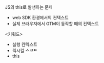 JS의 this로 발생하는 문제

- web SDK 환경에서의 컨텍스트
- 실제 브라우저에서 GTM이 동작할 때의 컨텍스트

<키워드>

- 실행 컨텍스트
- 렉시컬 스코프
- this
